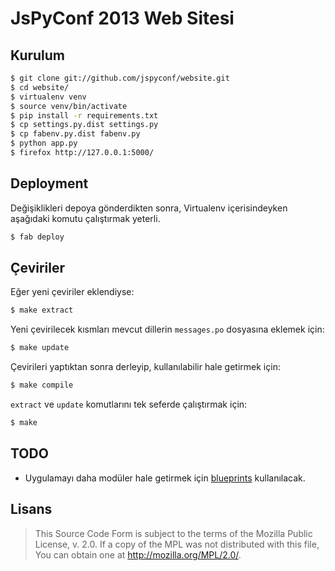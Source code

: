 # JsPyConf 2013 Web Sitesi

## Kurulum

```sh
$ git clone git://github.com/jspyconf/website.git
$ cd website/
$ virtualenv venv
$ source venv/bin/activate
$ pip install -r requirements.txt
$ cp settings.py.dist settings.py
$ cp fabenv.py.dist fabenv.py
$ python app.py
$ firefox http://127.0.0.1:5000/
```

## Deployment

Değişiklikleri depoya gönderdikten sonra, Virtualenv içerisindeyken aşağıdaki
komutu çalıştırmak yeterli.

```sh
$ fab deploy
```

## Çeviriler

Eğer yeni çeviriler eklendiyse:

```sh
$ make extract
```

Yeni çevirilecek kısmları mevcut dillerin `messages.po` dosyasına eklemek için:

```sh
$ make update
```

Çevirileri yaptıktan sonra derleyip, kullanılabilir hale getirmek için:

```sh
$ make compile
```

`extract` ve `update` komutlarını tek seferde çalıştırmak için:

```sh
$ make
```

## TODO

* Uygulamayı daha modüler hale getirmek için [blueprints][flask-blueprints]
  kullanılacak.

[flask-blueprints]: http://flask.pocoo.org/docs/blueprints/


## Lisans

> This Source Code Form is subject to the terms of the Mozilla Public
> License, v. 2.0. If a copy of the MPL was not distributed with this
> file, You can obtain one at http://mozilla.org/MPL/2.0/.

